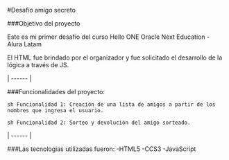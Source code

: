 #Desafio amigo secreto

###Objetivo del proyecto

Este es mi primer desafío del curso Hello ONE
Oracle Next Education - Alura Latam

El HTML fue brindado por el organizador y fue solicitado el desarrollo de la lógica a través de JS. 

| ------ |

###Funcionalidades del proyecto:

```sh Funcionalidad 1: Creación de una lista de amigos a partir de los nombres que ingresa el usuario.```

```sh Funcionalidad 2: Sorteo y devolución del amigo sorteado.```

| ------ |

###Las tecnologias utilizadas fueron:
-HTML5
-CCS3
-JavaScript
